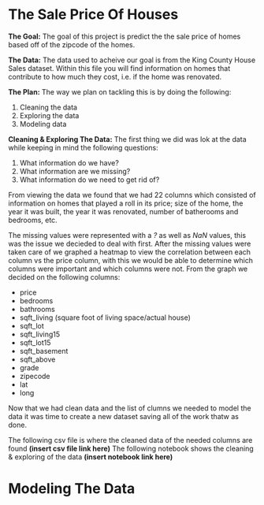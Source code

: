 # The Sale Price Of Houses

**The Goal:**
 The goal of this project is predict the the sale price of homes based off of the zipcode of the homes.

**The Data:**
 The data used to acheive our goal is from the King County House Sales dataset. Within this file you will find information on homes that contribute to how much they cost, i.e. if the home was renovated. 

**The Plan:** 
 The way we plan on tackling this is by doing the following:
 
1. Cleaning the data
2. Exploring the data
3. Modeling data

**Cleaning & Exploring The Data:**
 The first thing we did was lok at the data while keeping in mind the following questions:
 
 1. What information do we have?
 2. What information are we missing?
 3. What information do we need to get rid of?
 
From viewing the data we found that we had 22 columns which consisted of information on homes that played a roll in its price; size of the home, the year it was built, the year it was renovated, number of batherooms and bedrooms, etc. 

The missing values were represented with a *?* as well as *NaN* values, this was the issue we decieded to deal with first. After the missing values were taken care of we graphed a heatmap to view the correlation between each column vs the price column, with this we would be able to determine which columns were important and which columns were not. From the graph we decided on the following columns:

- price
- bedrooms
- bathrooms
- sqft_living (square foot of living space/actual house)
- sqft_lot
- sqft_living15
- sqft_lot15
- sqft_basement
- sqft_above
- grade 
- zipecode 
- lat
- long
 
 Now that we had clean data and the list of clumns we needed to model the data it was time to create a new dataset saving all of the work thatw as done. 
 
 The following csv file is where the cleaned data of the needed columns are found **(insert csv file link here)** The following notebook shows the cleaning & exploring of the data  **(insert notebook link here)**
 
 # Modeling The Data 

